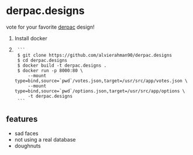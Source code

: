 # derpac.designs

vote for your favorite [derpac](https://github.com/derpac/) design!

1. Install docker
2. 
        ```
        $ git clone https://github.com/alvierahman90/derpac.designs
        $ cd derpac.designs
        $ docker build -t derpac.designs .
        $ docker run -p 8000:80 \
            --mount type=bind,source=`pwd`/votes.json,target=/usr/src/app/votes.json \
            --mount type=bind,source=`pwd`/options.json,target=/usr/src/app/options \
            -t derpac.designs
        ```

## features

- sad faces
- not using a real database
- doughnuts
